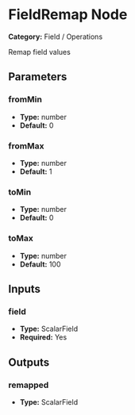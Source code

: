 
# FieldRemap Node

**Category:** Field / Operations

Remap field values

## Parameters


### fromMin
- **Type:** number
- **Default:** 0





### fromMax
- **Type:** number
- **Default:** 1





### toMin
- **Type:** number
- **Default:** 0





### toMax
- **Type:** number
- **Default:** 100





## Inputs


### field
- **Type:** ScalarField
- **Required:** Yes



## Outputs


### remapped
- **Type:** ScalarField




